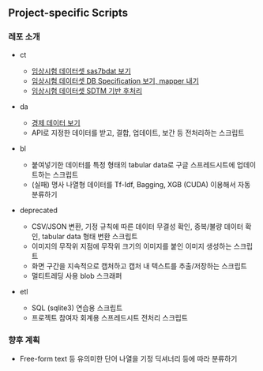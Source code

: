 ## Project-specific Scripts
### 레포 소개
* ct
   * [임상시험 데이터셋 sas7bdat 보기](https://github.com/yuninze/pub/blob/main/ct/dm.ipynb)
   * [임상시험 데이터셋 DB Specification 보기, mapper 내기](https://github.com/yuninze/pub/blob/main/ct/dma.ipynb)
   * [임상시험 데이터셋 SDTM 기반 후처리](https://github.com/yuninze/pub/blob/main/ct/dmb.ipynb)

* da
    * [경제 데이터 보기](https://github.com/yuninze/pub/blob/main/da/fin.ipynb)
    * API로 지정한 데이터를 받고, 결합, 업데이트, 보간 등 전처리하는 스크립트

* bl
    * 붙여넣기한 데이터를 특정 형태의 tabular data로 구글 스프레드시트에 업데이트하는 스크립트
    * (실패) 명사 나열형 데이터를 Tf-Idf, Bagging, XGB (CUDA) 이용해서 자동 분류하기

* deprecated
    * CSV/JSON 변환, 기정 규칙에 따른 데이터 무결성 확인, 중복/불량 데이터 확인, tabular data 형태 변환 스크립트
    * 이미지의 무작위 지점에 무작위 크기의 이미지를 붙인 이미지 생성하는 스크립트
    * 화면 구간을 지속적으로 캡처하고 캡처 내 텍스트를 추출/저장하는 스크립트
    * 멀티트레딩 사용 blob 스크래퍼

* etl
    * SQL (sqlite3) 연습용 스크립트
    * 프로젝트 참여자 회계용 스프레드시트 전처리 스크립트

### 향후 계획
* Free-form text 등 유의미한 단어 나열을 기정 딕셔너리 등에 따라 분류하기
